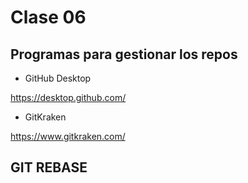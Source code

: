 # Clase 06

## Programas para gestionar los repos

* GitHub Desktop

<https://desktop.github.com/>

* GitKraken

<https://www.gitkraken.com/>



## GIT REBASE

